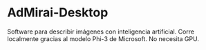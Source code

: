 # AdMirai-Desktop
Software para describir imágenes con inteligencia artificial. Corre localmente gracias al modelo Phi-3 de Microsoft. No necesita GPU.
